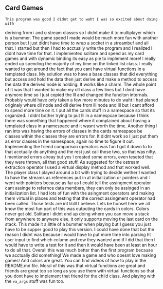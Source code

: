 Card Games
---

    This program was good I didnt get to waht I was so excited about doing with
deriving from i and o stream classes so I didnt make it to multiplayer which is
a bummer. The game speed I made would be much more fun with another person but
I just didnt have time to wrap a socket in a streambuf and all that. I started
but then I had to acctually write the program and I realized I didnt have time
for that.
    I implemented solitare and speed as my card games and with dynamic
binding its easy as pie to implement more! I really ended up spending the
majority of my time on the linked list class. I really wanted to get around the
fact that you cant have virtual functions in a templated class. My solution was
to have a base classes that did everything but access and hold the data then
just derive and make a method to access the data the derived node is holding.
It works like a charm. The whole point of it was that I wanted to make my dll
class a few lines but I dont have anymore time so I just copied the lll and
changed the funciton internals. Probably would have only taken a few more
minutes to do waht I had planed originaly where dll node and dll derive from
lll node and lll but I cant afford to spend more time on it. I put all the
cards stuff in a namespace so that its organized. I didnt bother trying to put
lll in a namespcae because I think there was something that happened where it
complained about having a templated class in a namespace and it wasnt worth the
time. Another thing I ran into was having the errors of classes in the cards
namespace be classes within the classes they are errors for. It didnt work so I
just put them as error classes in the namespace, again no time to figure it
out.
    Implementing the friend comparison operators was fun I got it down to to
that acctually do anything and the rest just call those two, so that was nifty.
I mentioned errors alreay but yes I created some errors, even teseted that they
were thrown, all that good stuff. As suggested for the ostream extraction
operator I used a virtual display method and that worked well. The player class
I played around a bit with trying to decide wether I wanted to have the streams
as references put in at initialization or pointers and I went with pointers
because as far as I could tell the assingment operator cant assinge to refernce
data members, they can only be assinged in an initialization list. I had lots
of fun with the asingment operators and making them virtual in places and
testing that the correct assingment operator had been called. Those tests are
int liblll I believe.
    Lets be honset here we all know the most fun part of this was outputing the
cards in colors. Colors never get old. Solitare I didnt end up doing where you
can move a stack from anywhere to anywere else, it only supports moving the
last card on the stack. This made it a little of a bummer when playing but I
guess you just have to be supper good to play this version. I could have done
that but the reason I didnt was because I would have to put more time into
parsing ht user input to find which column and row they wanted and if I did
that then I would have to write a test for it and then it would have been at
least an hour to do all that.
    Overall this was much better than the first program because we acctually
did something! We made a game and who doesnt love making games! And colors are
great. You can find videos of how to play in the README.md file. Moral of this
was that virtual functions are great and friends are great too so long as you
use them with virtual functions so that you dont have to implement that friend
for the child class. And playing with the `va_args` stuff was fun too.
